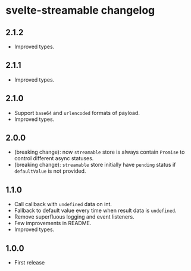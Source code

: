 # svelte-streamable changelog

## 2.1.2
* Improved types.

## 2.1.1
* Improved types.

## 2.1.0
* Support `base64` and `urlencoded` formats of payload.
* Improved types.

## 2.0.0

* (breaking change): now `streamable` store is always contain `Promise` to control different async statuses.
* (breaking change): `streamable` store initially have `pending` status if `defaultValue` is not provided.

## 1.1.0

* Call callback with `undefined` data on int.
* Fallback to default value every time when result data is `undefined`.
* Remove superfluous logging and event listeners.
* Few improvements in README.
* Improved types.

## 1.0.0

* First release
